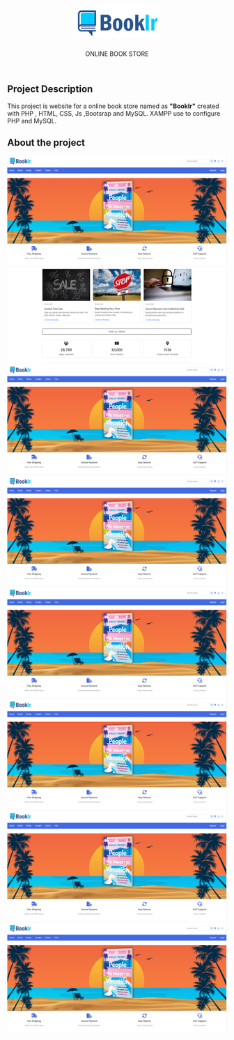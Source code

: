 <!-- PROJECT LOGO -->
<h1>
  <div  align="center">
  <a  href="https://github.com/DishaKD/Booklr">
      <img  src="https://github.com/DishaKD/Booklr/blob/master/Images/Header%20%26%20Footer/logo.png"  alt="Logo" >
  </a>
</h1>
<p align=center>ONLINE BOOK STORE</p>
<br>

## Project Description
This project is website for a online book store named as <b>"Booklr"</b>  created with PHP , HTML, CSS, Js ,Bootsrap and MySQL. XAMPP use to configure PHP and MySQL. 

## About the project
<img  src="Images/Readme Images/Screen Shots/website (2).png"  alt="Logo">
<img  src="Images/Readme Images/Screen Shots/website (3).png"  alt="Logo">
<img  src="Images/Readme Images/Screen Shots/website (2).png"  alt="Logo">
<img  src="Images/Readme Images/Screen Shots/website (2).png"  alt="Logo">
<img  src="Images/Readme Images/Screen Shots/website (2).png"  alt="Logo">
<img  src="Images/Readme Images/Screen Shots/website (2).png"  alt="Logo">
<img  src="Images/Readme Images/Screen Shots/website (2).png"  alt="Logo">
<img  src="Images/Readme Images/Screen Shots/website (2).png"  alt="Logo">
